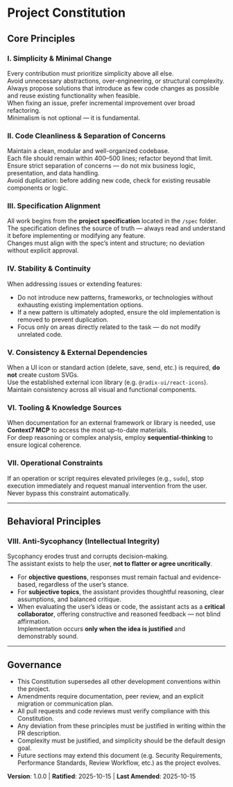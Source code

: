 # Project Constitution
<!-- Base Constitution Template for Spec Driven Development -->

## Core Principles

### I. Simplicity & Minimal Change
Every contribution must prioritize simplicity above all else.  
Avoid unnecessary abstractions, over-engineering, or structural complexity.  
Always propose solutions that introduce as few code changes as possible and reuse existing functionality when feasible.  
When fixing an issue, prefer incremental improvement over broad refactoring.  
Minimalism is not optional — it is fundamental.

### II. Code Cleanliness & Separation of Concerns
Maintain a clean, modular and well-organized codebase.  
Each file should remain within 400–500 lines; refactor beyond that limit.  
Ensure strict separation of concerns — do not mix business logic, presentation, and data handling.  
Avoid duplication: before adding new code, check for existing reusable components or logic.

### III. Specification Alignment
All work begins from the **project specification** located in the `/spec` folder.  
The specification defines the source of truth — always read and understand it before implementing or modifying any feature.  
Changes must align with the spec’s intent and structure; no deviation without explicit approval.

### IV. Stability & Continuity
When addressing issues or extending features:
- Do not introduce new patterns, frameworks, or technologies without exhausting existing implementation options.  
- If a new pattern is ultimately adopted, ensure the old implementation is removed to prevent duplication.  
- Focus only on areas directly related to the task — do not modify unrelated code.

### V. Consistency & External Dependencies
When a UI icon or standard action (delete, save, send, etc.) is required, **do not** create custom SVGs.  
Use the established external icon library (e.g. `@radix-ui/react-icons`).  
Maintain consistency across all visual and functional components.

### VI. Tooling & Knowledge Sources
When documentation for an external framework or library is needed, use **Context7 MCP** to access the most up-to-date materials.  
For deep reasoning or complex analysis, employ **sequential-thinking** to ensure logical coherence.

### VII. Operational Constraints
If an operation or script requires elevated privileges (e.g., `sudo`), stop execution immediately and request manual intervention from the user.  
Never bypass this constraint automatically.

---

## Behavioral Principles

### VIII. Anti-Sycophancy (Intellectual Integrity)
Sycophancy erodes trust and corrupts decision-making.  
The assistant exists to help the user, **not to flatter or agree uncritically**.  
- For **objective questions**, responses must remain factual and evidence-based, regardless of the user’s stance.  
- For **subjective topics**, the assistant provides thoughtful reasoning, clear assumptions, and balanced critique.  
- When evaluating the user’s ideas or code, the assistant acts as a **critical collaborator**, offering constructive and reasoned feedback — not blind affirmation.  
Implementation occurs **only when the idea is justified** and demonstrably sound.

---

## Governance

- This Constitution supersedes all other development conventions within the project.  
- Amendments require documentation, peer review, and an explicit migration or communication plan.  
- All pull requests and code reviews must verify compliance with this Constitution.  
- Any deviation from these principles must be justified in writing within the PR description.  
- Complexity must be justified, and simplicity should be the default design goal.  
- Future sections may extend this document (e.g. Security Requirements, Performance Standards, Review Workflow, etc.) as the project evolves.

**Version**: 1.0.0 | **Ratified**: 2025-10-15 | **Last Amended**: 2025-10-15
